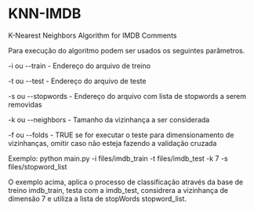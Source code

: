 # KNN-IMDB
K-Nearest Neighbors Algorithm for IMDB Comments

Para execução do algoritmo podem ser usados os seguintes parâmetros.

-i ou --train - Endereço do arquivo de treino

-t ou --test - Endereço do arquivo de teste

-s ou --stopwords - Endereço do arquivo com lista de stopwords a serem removidas

-k ou --neighbors - Tamanho da vizinhança a ser considerada

-f ou --folds - TRUE se for executar o teste para dimensionamento de vizinhanças, omitir caso não esteja fazendo a validação cruzada

Exemplo:
python main.py -i files/imdb_train -t files/imdb_test -k 7 -s files/stopword_list

O exemplo acima, aplica o processo de classificação através da base de treino imdb_train, testa com a imdb_test, considrera a vizinhança de dimensão 7 e utiliza a lista de stopWords stopword_list.
